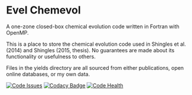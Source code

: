 # Evel Chemevol
A one-zone closed-box chemical evolution code written in Fortran with OpenMP.

This is a place to store the chemical evolution code used in Shingles et al. (2014) and Shingles (2015, thesis).
No guarantees are made about its functionality or usefulness to others.

Files in the yields directory are all sourced from either publications, open online databases, or my own data.

[![Code Issues](https://www.quantifiedcode.com/api/v1/project/dfb2f16325b94bb989a6e9a5ae0fb5d2/badge.svg)](https://www.quantifiedcode.com/app/project/dfb2f16325b94bb989a6e9a5ae0fb5d2)
[![Codacy Badge](https://api.codacy.com/project/badge/Grade/e0803561160243e1b34c440c3c7b23b7)](https://www.codacy.com/app/luke-shingles/evelchemevol?utm_source=github.com&amp;utm_medium=referral&amp;utm_content=lukeshingles/evelchemevol&amp;utm_campaign=Badge_Grade)
[![Code Health](https://landscape.io/github/lukeshingles/evelchemevol/master/landscape.svg?style=plastic)](https://landscape.io/github/lukeshingles/evelchemevol/master)
